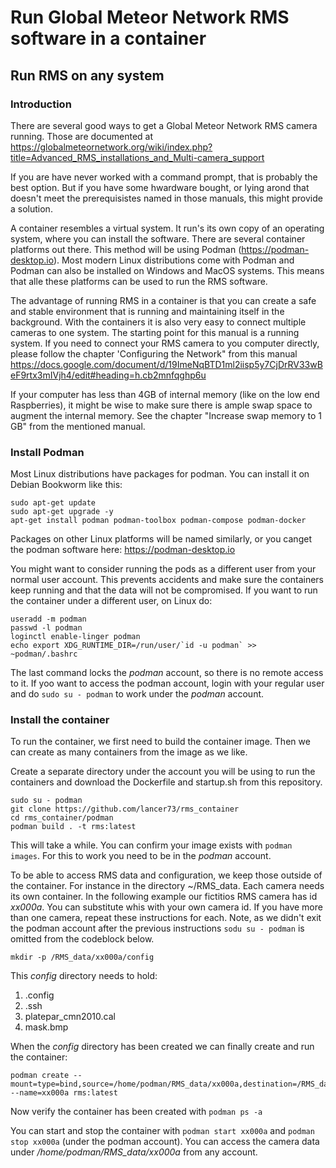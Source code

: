 # Run Global Meteor Network RMS software in a container

## Run RMS on any system

### Introduction

There are several good ways to get a Global Meteor Network RMS camera running. Those are documented at https://globalmeteornetwork.org/wiki/index.php?title=Advanced_RMS_installations_and_Multi-camera_support

If you are have never worked with a command prompt, that is probably the best option. But if you have some hwardware bought, or lying arond that doesn't meet the prerequisistes named in those manuals, this might provide a solution.

A container resembles a virtual system. It run's its own copy of an operating system, where you can install the software. There are several container platforms out there. This method will be using Podman (https://podman-desktop.io). Most modern Linux distributions come with Podman and Podman can also be installed on Windows and MacOS systems. This means that alle these platforms can be used to run the RMS software.

The advantage of running RMS in a container is that you can create a safe and stable environment that is running and maintaining itself in the background. With the containers it is also very easy to connect multiple cameras to one system. The starting point for this manual is a running system. If you need to connect your RMS camera to you computer directly, please follow the chapter 'Configuring the Network" from this manual https://docs.google.com/document/d/19ImeNqBTD1ml2iisp5y7CjDrRV33wBeF9rtx3mIVjh4/edit#heading=h.cb2mnfqghp6u

If your computer has less than 4GB of internal memory (like on the low end Raspberries), it might be wise to make sure there is ample swap space to augment the internal memory. See the chapter "Increase swap memory to 1 GB" from the mentioned manual.


### Install Podman
Most Linux distributions have packages for podman. You can install it on Debian Bookworm like this:
```
sudo apt-get update
sudo apt-get upgrade -y
apt-get install podman podman-toolbox podman-compose podman-docker
```

Packages on other Linux platforms will be named similarly, or you canget the podman software here: https://podman-desktop.io

You might want to consider running the pods as a different user from your normal user account. This prevents accidents and make sure the containers keep running and that the data will not be compromised. If you want to run the container under a different user, on Linux do:
```
useradd -m podman
passwd -l podman
loginctl enable-linger podman
echo export XDG_RUNTIME_DIR=/run/user/`id -u podman` >> ~podman/.bashrc
```
The last command locks the *podman* account, so there is no remote access to it. If yoo want to access the podman account, login with your regular user and do ``sudo su - podman`` to work under the *podman* account.

### Install the container
To run the container, we first need to build the container image. Then we can create as many containers from the image as we like. 

Create a separate directory under the account you will be using to run the containers and download the Dockerfile and startup.sh from this repository.
```
sudo su - podman
git clone https://github.com/lancer73/rms_container
cd rms_container/podman
podman build . -t rms:latest
```

This will take a while. You can confirm your image exists with ``podman images``. For this to work you need to be in the *podman* account.

To be able to access RMS data and configuration, we keep those outside of the container. For instance in the directory ~/RMS_data. Each camera needs its own container. In the following example our fictitios RMS camera has id *xx000a*. You can substitute whis with your own camera id. If you have more than one camera, repeat these instructions for each. Note, as we didn't exit the podman account after the previous instructions ``sodu su - podman`` is omitted from the codeblock below.

```
mkdir -p /RMS_data/xx000a/config
```
This *config* directory needs to hold:
1) .config
2) .ssh
3) platepar_cmn2010.cal
4) mask.bmp

When the *config* directory has been created we can finally create and run the container:
```
podman create --mount=type=bind,source=/home/podman/RMS_data/xx000a,destination=/RMS_data --name=xx000a rms:latest
```

Now verify the container has been created with ``podman ps -a``

You can start and stop the container with ``podman start xx000a`` and ``podman stop xx000a`` (under the podman account). You can access the camera data under */home/podman/RMS_data/xx000a* from any account. 



 



